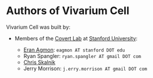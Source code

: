 # Authors of Vivarium Cell

Vivarium Cell was built by:

* Members of the [Covert Lab](https://covert.stanford.edu) at
  [Stanford University](https://stanford.edu):

  * [Eran Agmon](https://eagmon.tumblr.com/home): `eagmon AT stanford DOT edu`
  * Ryan Spangler: `ryan.spangler AT gmail DOT com`
  * [Chris Skalnik](https://u8nwxd.github.io)
  * Jerry Morrison: `j.erry.morrison AT gmail DOT com`
